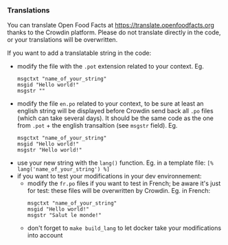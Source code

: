 ### Translations
You can translate Open Food Facts at https://translate.openfoodfacts.org thanks to the Crowdin platform. Please do not translate directly in the code, or your translations will be overwritten.

If you want to add a translatable string in the code:
* modify the file with the `.pot` extension related to your context. Eg.
  ```pot
  msgctxt "name_of_your_string"
  msgid "Hello world!"
  msgstr ""
  ```
* modify the file `en.po` related to your context, to be sure at least an english string will be displayed before Crowdin send back all `.po` files (which can take several days). It should be the same code as the one from `.pot` + the english transaltion (see `msgstr` field). Eg.
  ```po
  msgctxt "name_of_your_string"
  msgid "Hello world!"
  msgstr "Hello world!"
  ```
* use your new string with the `lang()` function. Eg. in a template file: `[% lang('name_of_your_string') %]`
* if you want to test your modifications in your dev environnement:
  * modify the `fr.po` files if you want to test in French; be aware it's just for test: these files will be overwritten by Crowdin. Eg. in French:
    ```pot
    msgctxt "name_of_your_string"
    msgid "Hello world!"
    msgstr "Salut le monde!"
    ```
  * don't forget to `make build_lang` to let docker take your modifications into account
